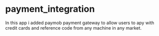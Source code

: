 # payment_integration

In this app i added paymob payment gateway to allow users to apy with credit cards and reference code from any machine in any market.

